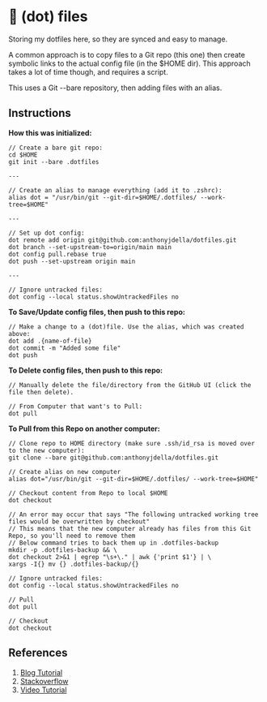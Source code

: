 # 🔵 (dot) files

Storing my dotfiles here, so they are synced and easy to manage.

A common approach is to copy files to a Git repo (this one) then create symbolic links to the actual config file (in the $HOME dir). This approach takes a lot of time though, and requires a script.

This uses a Git --bare repository, then adding files with an alias.

## Instructions

**How this was initialized:**
```
// Create a bare git repo:
cd $HOME
git init --bare .dotfiles

---

// Create an alias to manage everything (add it to .zshrc):
alias dot = "/usr/bin/git --git-dir=$HOME/.dotfiles/ --work-tree=$HOME"

---

// Set up dot config:
dot remote add origin git@github.com:anthonyjdella/dotfiles.git
dot branch --set-upstream-to=origin/main main
dot config pull.rebase true
dot push --set-upstream origin main

---

// Ignore untracked files:
dot config --local status.showUntrackedFiles no
```


**To Save/Update config files, then push to this repo:**
```
// Make a change to a (dot)file. Use the alias, which was created above:
dot add .{name-of-file}
dot commit -m "Added some file"
dot push
```


**To Delete config files, then push to this repo:**
```
// Manually delete the file/directory from the GitHub UI (click the file then delete).

// From Computer that want's to Pull:
dot pull
```


**To Pull from this Repo on another computer:**
```
// Clone repo to HOME directory (make sure .ssh/id_rsa is moved over to the new computer):
git clone --bare git@github.com:anthonyjdella/dotfiles.git

// Create alias on new computer
alias dot="/usr/bin/git --git-dir=$HOME/.dotfiles/ --work-tree=$HOME"

// Checkout content from Repo to local $HOME
dot checkout

// An error may occur that says "The following untracked working tree files would be overwritten by checkout"
// This means that the new computer already has files from this Git Repo, so you'll need to remove them
// Below command tries to back them up in .dotfiles-backup
mkdir -p .dotfiles-backup && \
dot checkout 2>&1 | egrep "\s+\." | awk {'print $1'} | \
xargs -I{} mv {} .dotfiles-backup/{}

// Ignore untracked files:
dot config --local status.showUntrackedFiles no

// Pull
dot pull

// Checkout
dot checkout
```

## References

1. [Blog Tutorial](https://www.atlassian.com/git/tutorials/dotfiles)
2. [Stackoverflow](https://askubuntu.com/questions/1316229/is-it-bad-practice-to-git-init-in-the-home-directory-to-keep-track-of-dot-files)
3. [Video Tutorial](https://www.youtube.com/watch?v=tBoLDpTWVOM&t)

